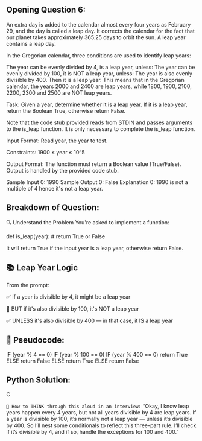 ## Opening Question 6:
An extra day is added to the calendar almost every four years as February 29, and the day is called a leap day. It corrects the calendar for the fact that our planet takes approximately 365.25 days to orbit the sun. A leap year contains a leap day.

In the Gregorian calendar, three conditions are used to identify leap years:

The year can be evenly divided by 4, is a leap year, unless:
The year can be evenly divided by 100, it is NOT a leap year, unless:
The year is also evenly divisible by 400. Then it is a leap year.
This means that in the Gregorian calendar, the years 2000 and 2400 are leap years, while 1800, 1900, 2100, 2200, 2300 and 2500 are NOT leap years.

Task:
Given a year, determine whether it is a leap year. If it is a leap year, return the Boolean True, otherwise return False.

Note that the code stub provided reads from STDIN and passes arguments to the is_leap function. It is only necessary to complete the is_leap function.

Input Format:
Read year, the year to test.

Constraints:
1900 ≤ year ≤ 10^5

Output Format:
The function must return a Boolean value (True/False). Output is handled by the provided code stub.

Sample Input 0: 1990
Sample Output 0: False
Explanation 0: 1990 is not a multiple of 4 hence it's not a leap year.

## Breakdown of Question:
🔍 Understand the Problem
You're asked to implement a function:

def is_leap(year):
    # return True or False

It will return True if the input year is a leap year, otherwise return False.

## 📚 Leap Year Logic
From the prompt:

✅ If a year is divisible by 4, it might be a leap year

🚫 BUT if it's also divisible by 100, it's NOT a leap year

✅ UNLESS it's also divisible by 400 — in that case, it IS a leap year

## 🧠 Pseudocode:
IF (year % 4 == 0)
    IF (year % 100 == 0)
        IF (year % 400 == 0)
            return True
        ELSE
            return False
    ELSE
        return True
ELSE
    return False

## Python Solution:
C

`🎯 How to THINK through this aloud in an interview:` 
“Okay, I know leap years happen every 4 years, but not all years divisible by 4 are leap years. If a year is divisible by 100, it’s normally not a leap year — unless it’s divisible by 400. So I’ll nest some conditionals to reflect this three-part rule. I’ll check if it’s divisible by 4, and if so, handle the exceptions for 100 and 400.”